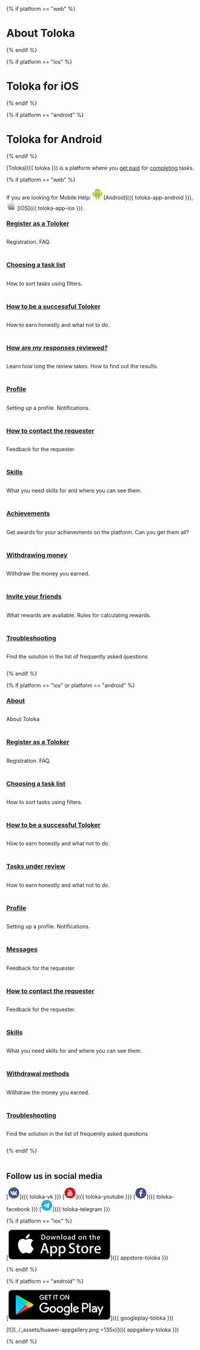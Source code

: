 <style scoped>
.grid-container {
  display: grid;
  grid-template-columns: repeat(auto-fit, minmax(300px, 1fr));
  column-gap: 50px;
  row-gap: 20px;
}
.grid-item {
  display: flex;
  flex-direction: column;
}
h2 {
  padding-top: 32px !important;
  margin-top: 0 !important;
}
h3 {
  padding-top: 8px !important;
  margin-top: 0 !important;
}
</style>

{% if platform == "web" %}
# About Toloka
{% endif %}

{% if platform == "ios" %}
# Toloka for iOS
{% endif %}

{% if platform == "android" %}
# Toloka for Android
{% endif %}

[Toloka]({{ toloka }}) is a platform where you [get paid](./priemka.md#pay) for [completing](./tasks.md) tasks.

{% if platform == "web" %}

If you are looking for Mobile Help: ![](../_assets/main/icon_android.png) [Android]({{ toloka-app-android }}), ![](../_assets/main/icon_apple.png) [iOS]({{ toloka-app-ios }}).

<div class="grid-container">
    <div class="grid-item">
        <h3><a href="register">Register as a Toloker</a></h3>
        <p>Registration. FAQ.</p>
    </div>
    <div class="grid-item">
        <h3><a href="task-select">Choosing a task list</a></h3>
        <p>How to sort tasks using filters.</p>
    </div>
    <div class="grid-item">
        <h3><a href="tasks">How to be a successful Toloker</a></h3>
        <p>How to earn honestly and what not to do.</p>
    </div>
    <div class="grid-item">
        <h3><a href="priemka">How are my responses reviewed?</a></h3>
        <p>Learn how long the review takes. How to find out the results.</p>
    </div>
    <div class="grid-item">
        <h3><a href="profile">Profile</a></h3>
        <p>Setting up a profile. Notifications.</p>
    </div>
    <div class="grid-item">
        <h3><a href="messages">How to contact the requester</a></h3>
        <p>Feedback for the requester.</p>
    </div>
    <div class="grid-item">
        <h3><a href="skills">Skills</a></h3>
        <p>What you need skills for and where you can see them.</p>
    </div>
    <div class="grid-item">
        <h3><a href="achievements">Achievements</a></h3>
        <p>Get awards for your achievements on the platform. Can you get them all?</p>
    </div>
    <div class="grid-item">
        <h3><a href="pay/about">Withdrawing money</a></h3>
        <p>Withdraw the money you earned.</p>
    </div>
    <div class="grid-item">
        <h3><a href="referal">Invite your friends</a></h3>
        <p>What rewards are available. Rules for calculating rewards.</p>
    </div>
    <div class="grid-item">
        <h3><a href="troubleshooting/troubleshooting">Troubleshooting</a></h3>
        <p>Find the solution in the list of frequently asked questions</p>
    </div>
</div>

{% endif %}

{% if platform == "ios" or platform == "android" %}

<div class="grid-container">
    <div class="grid-item">
        <h3><a href="about">About</a></h3>
        <p>About Toloka</p>
    </div>
    <div class="grid-item">
        <h3><a href="auth">Register as a Toloker</a></h3>
        <p>Registration. FAQ.</p>
    </div>
    <div class="grid-item">
        <h3><a href="task-select">Choosing a task list</a></h3>
        <p>How to sort tasks using filters.</p>
    </div>
    <div class="grid-item">
        <h3><a href="tasks">How to be a successful Toloker</a></h3>
        <p>How to earn honestly and what not to do.</p>
    </div>
    <div class="grid-item">
        <h3><a href="priemka">Tasks under review</a></h3>
        <p>How to earn honestly and what not to do.</p>
    </div>
    <div class="grid-item">
        <h3><a href="profile">Profile</a></h3>
        <p>Setting up a profile. Notifications.</p>
    </div>
    <div class="grid-item">
        <h3><a href="messages">Messages</a></h3>
        <p>Feedback for the requester.</p>
    </div>
    <div class="grid-item">
        <h3><a href="messages">How to contact the requester</a></h3>
        <p>Feedback for the requester.</p>
    </div>
    <div class="grid-item">
        <h3><a href="skills">Skills</a></h3>
        <p>What you need skills for and where you can see them.</p>
    </div>
    <div class="grid-item">
        <h3><a href="pay/about">Withdrawal methods</a></h3>
        <p>Withdraw the money you earned.</p>
    </div>
    <div class="grid-item">
        <h3><a href="troubleshooting/troubleshooting">Troubleshooting</a></h3>
        <p>Find the solution in the list of frequently asked questions</p>
    </div>
</div>

{% endif %}

## Follow us in social media

[![](../_assets/vk.png)]({{ toloka-vk }}) [![](../_assets/youtube.png)]({{ toloka-youtube }}) [![](../_assets/fb.png)]({{ toloka-facebook }}) [![](../_assets/tm.png)]({{ toloka-telegram }})

{% if platform == "ios" %}

[![](../_assets/appstore.svg)]({{ appstore-toloka }})

{% endif %}

{% if platform == "android" %}

[![](../_assets/googleplay.svg)]({{ googleplay-toloka }})

[![](../_assets/huawei-appgallery.png =135x)]({{ appgallery-toloka }})

{% endif %}
